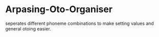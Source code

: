 # Arpasing-Oto-Organiser
seperates different phoneme combinations to make setting values and general otoing easier.
